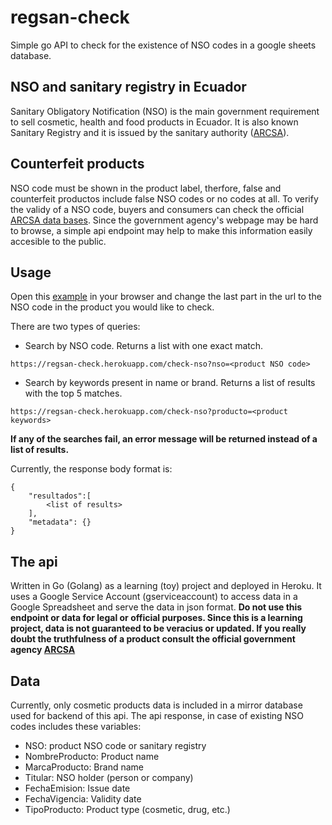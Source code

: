 # regsan-check
Simple go API to check for the existence of NSO codes in a google sheets database.

## NSO and sanitary registry in Ecuador
Sanitary Obligatory Notification (NSO) is the main government requirement to sell cosmetic, health and food products in Ecuador. It is also known Sanitary Registry and it is issued by the sanitary authority ([ARCSA](https://www.controlsanitario.gob.ec)).

## Counterfeit products
NSO code must be shown in the product label, therfore, false and counterfeit productos include false NSO codes or no codes at all. To verify the validy of a NSO code, buyers and consumers can check the official [ARCSA data bases](https://www.controlsanitario.gob.ec/base-de-datos/). Since the government agency's webpage may be hard to browse, a simple api endpoint may help to make this information easily accesible to the public.

## Usage
Open this [example](https://regsan-check.herokuapp.com/check-nso?nso=NSOC07248-11P) in your browser and change the last part in the url to the NSO code in the product you would like to check.

There are two types of queries:
- Search by NSO code. Returns a list with one exact match.
```
https://regsan-check.herokuapp.com/check-nso?nso=<product NSO code>
```
- Search by keywords present in name or brand. Returns a list of results with the top 5 matches.
```
https://regsan-check.herokuapp.com/check-nso?producto=<product keywords>
```
**If any of the searches fail, an error message will be returned instead of a list of results.**

Currently, the response body format is:
```
{
    "resultados":[
        <list of results>
    ],
    "metadata": {}
}
```

## The api
Written in Go (Golang) as a learning (toy) project and deployed in Heroku. It uses a Google Service Account (gserviceaccount) to access data in a Google Spreadsheet and serve the data in json format.
**Do not use this endpoint or data for legal or official purposes. Since this is a learning project, data is not guaranteed to be veracius or updated. If you really doubt the truthfulness of a product consult the official government agency [ARCSA](https://www.controlsanitario.gob.ec)**

## Data
Currently, only cosmetic products data is included in a mirror database used for backend of this api. The api response, in case of existing NSO codes includes these variables:

* NSO: product NSO code or sanitary registry
* NombreProducto: Product name
* MarcaProducto: Brand name
* Titular: NSO holder (person or company)
* FechaEmision: Issue date
* FechaVigencia: Validity date
* TipoProducto: Product type (cosmetic, drug, etc.)
